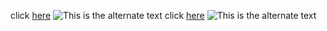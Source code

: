click [here](http://michaelhyatt.com/99-resources.html "99 Resources to Make Your Personal and Business Life Hum")
![This is the alternate text](http://michaelhyatt.com/images/mh-logo.jpg "My Logo")
click [here][99 resources]
![This is the alternate text][mylogo]

[99 resources]:http://michaelhyatt.com/99-resources.html (99 Resources to Make Your Personal and Business Life Hum)
[mylogo]:http://michaelhyatt.com/images/mh-logo.jpg "My Logo"
